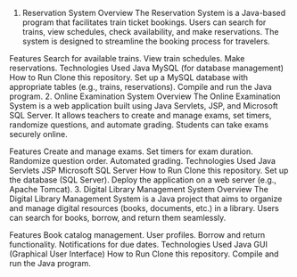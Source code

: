 1. Reservation System
Overview
The Reservation System is a Java-based program that facilitates train ticket bookings. Users can search for trains, view schedules, check availability, and make reservations. The system is designed to streamline the booking process for travelers.

Features
Search for available trains.
View train schedules.
Make reservations.
Technologies Used
Java
MySQL (for database management)
How to Run
Clone this repository.
Set up a MySQL database with appropriate tables (e.g., trains, reservations).
Compile and run the Java program.
2. Online Examination System
Overview
The Online Examination System is a web application built using Java Servlets, JSP, and Microsoft SQL Server. It allows teachers to create and manage exams, set timers, randomize questions, and automate grading. Students can take exams securely online.

Features
Create and manage exams.
Set timers for exam duration.
Randomize question order.
Automated grading.
Technologies Used
Java Servlets
JSP
Microsoft SQL Server
How to Run
Clone this repository.
Set up the database (SQL Server).
Deploy the application on a web server (e.g., Apache Tomcat).
3. Digital Library Management System
Overview
The Digital Library Management System is a Java project that aims to organize and manage digital resources (books, documents, etc.) in a library. Users can search for books, borrow, and return them seamlessly.

Features
Book catalog management.
User profiles.
Borrow and return functionality.
Notifications for due dates.
Technologies Used
Java
GUI (Graphical User Interface)
How to Run
Clone this repository.
Compile and run the Java program.

